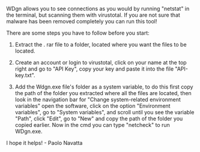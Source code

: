 WDgn allows you to see connections as you would by running "netstat" in the terminal, but scanning them with virustotal.
 If you are not sure that malware has been removed completely you can run this tool!

There are some steps you have to follow before you start:

1. Extract the . rar file to a folder, located where you want the files to be located.

2. Create an account or login to virustotal, click on your name at the top right and go to "API Key", copy your key and paste it into the file "API-key.txt".

3. Add the Wdgn.exe file's folder as a system variable, to do this first copy the path of the folder you extracted where all the files are located, then look in the navigation bar for "Change system-related environment variables"
open the software, click on the option "Environment variables", go to "System variables", and scroll until you see the variable "Path", click "Edit", go to "New" and copy the path of the folder you copied earlier.
Now in the cmd you can type "netcheck" to run WDgn.exe.


I hope it helps!  -  Paolo Navatta
